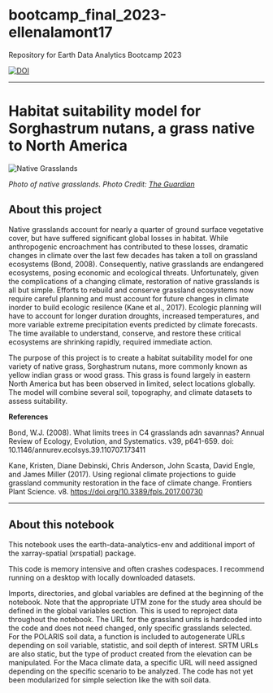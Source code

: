 # bootcamp_final_2023-ellenalamont17
Repository for Earth Data Analytics Bootcamp 2023

[![DOI](https://zenodo.org/badge/728890558.svg)](https://zenodo.org/doi/10.5281/zenodo.10293286)

---

# Habitat suitability model for Sorghastrum nutans, a grass native to North America

![Native Grasslands](https://i.guim.co.uk/img/media/bcc734e9651df1a711870c60728e9e46175dda1c/0_62_2048_1229/master/2048.jpg?width=620&dpr=2&s=none)

*Photo of native grasslands. Photo Credit: [The Guardian](https://www.theguardian.com/environment/2021/nov/05/americas-native-grasslands-disappearing)*

## About this project

Native grasslands account for nearly a quarter of ground surface vegetative cover, but have suffered significant global losses in habitat. While anthropogenic encroachment has contributed to these losses, dramatic changes in climate over the last few decades has taken a toll on grassland ecosystems (Bond, 2008). Consequently, native grasslands are endangered ecosystems, posing economic and ecological threats. Unfortunately, given the complications of a changing climate, restoration of native grasslands is all but simple. Efforts to rebuild and conserve grassland ecosystems now require careful planning and must account for future changes in climate inorder to build ecologic resilence (Kane et al., 2017). Ecologic planning will have to account for longer duration droughts, increased temperatures, and more variable extreme precipitation events predicted by climate forecasts. The time available to understand, conserve, and restore these critical ecosystems are shrinking rapidly, required immediate action.

The purpose of this project is to create a habitat suitability model for one variety of native grass, Sorghastrum nutans, more commonly known as yellow indian grass or wood grass. This grass is found largely in eastern North America but has been observed in limited, select locations globally. The model will combine several soil, topography, and climate datasets to assess suitability. 

**References**

Bond, W.J. (2008). What limits trees in C4 grasslands adn savannas? Annual Review of Ecology, Evolution, and Systematics. v39, p641-659. doi: 10.1146/annurev.ecolsys.39.110707.173411

Kane, Kristen, Diane Debinski, Chris Anderson, John Scasta, David Engle, and James Miller (2017). Using regional climate projections to guide grassland community restoration in the face of climate change. Frontiers Plant Science. v8. https://doi.org/10.3389/fpls.2017.00730

---

## About this notebook

This notebook uses the earth-data-analytics-env and additional import of the xarray-spatial (xrspatial) package.

This code is memory intensive and often crashes codespaces. I recommend running on a desktop with locally downloaded datasets.

Imports, directories, and global variables are defined at the beginning of the notebook. Note that the appropriate UTM zone for the study area should be defined in the global variables section. This is used to reproject data throughout the notebook. The URL for the grassland units is hardcoded into the code and does not need changed, only specific grasslands selected. For the POLARIS soil data, a function is included to autogenerate URLs depending on soil variable, statistic, and soil depth of interest. SRTM URLs are also static, but the type of product created from the elevation can be manipulated. For the Maca climate data, a specific URL will need assigned depending on the specific scenario to be analyzed. The code has not yet been modularized for simple selection like the with soil data. 

